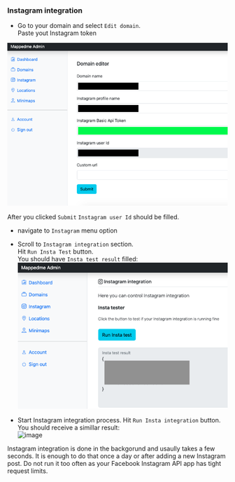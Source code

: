 ### Instagram integration 

- Go to your domain and select `Edit domain`.   
Paste yout Instagram token

![image](insta_token_domain_details.png)

After you clicked `Submit` `Instagram user Id` should be filled.


- navigate to `Instagram` menu option
- Scroll to `Instagram integration` section.  
Hit `Run Insta Test` button.  
You should have `Insta test result` filled:  
![image](insta_integration_test.png)

- Start Instagram integration process.
Hit `Run Insta integration` button.  
You should receive a simillar result:  
![image](https://github.com/mappedme/docs/assets/157869436/acf594e9-a6ee-4af4-958c-fbfd94cf9284)

Instagram integration is done in the backgorund and usaully takes a few seconds. It is enough to do that once a day or after adding a new Instagram post. Do not run it too often as your Facebook Instagram API app has tight request limits. 
